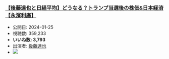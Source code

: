 ### [【後藤達也と日経平均】どうなる？トランプ当選後の株価&日本経済【永濱利廣】](https://www.youtube.com/watch?v=_MyHn19J_t4)
-   公開日: 2024-01-25
-   視聴数: 359,233
-   **いいね数: 3,793**
-   出演者: [後藤達也](/rehacq_fan/people/後藤達也 "wikilink")
- [![](https://img.youtube.com/vi/_MyHn19J_t4/hqdefault.jpg)](https://www.youtube.com/watch?v=_MyHn19J_t4)

